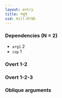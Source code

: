 ```yaml
---
layout: entry
title: མཐུན་
vid: Hill:0786
---
```

### Dependencies (N = 2)
* `arg1` 2
* `cop` 1


### Overt 1-2


### Overt 1-2-3


### Oblique arguments
